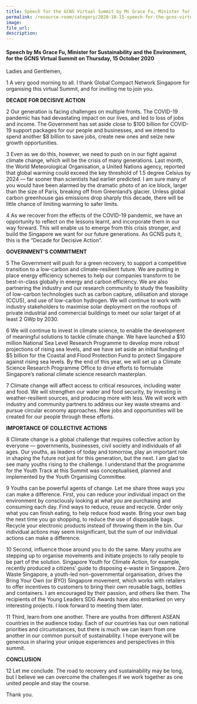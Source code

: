```yaml
---  
title: Speech for the GCNS Virtual Summit by Ms Grace Fu, Minister for Sustainability and the Environment  
permalink: /resource-room/category/2020-10-15-speech-for-the-gcns-virtual-summit/  
image:  
file_url:  
description:  
---  
```


#### Speech by Ms Grace Fu, Minister for Sustainability and the Environment, for the GCNS Virtual Summit on Thursday, 15 October 2020  

Ladies and Gentlemen,  

1 A very good morning to all. I thank Global Compact Network Singapore for organising this virtual Summit, and for inviting me to join you.  

**DECADE FOR DECISIVE ACTION**  

2 Our generation is facing challenges on multiple fronts. The COVID-19 pandemic has had devastating impact on our lives, and led to loss of jobs and income. The Government has set aside close to $100 billion for COVID-19 support packages for our people and businesses, and we intend to spend another $8 billion to save jobs, create new ones and seize new growth opportunities.  

3 Even as we do this, however, we need to push on in our fight against climate change, which will be the crisis of many generations. Last month, the World Meteorological Organisation, a United Nations agency, reported that global warming could exceed the key threshold of 1.5 degree Celsius by 2024 ― far sooner than scientists had earlier predicted. I am sure many of you would have been alarmed by the dramatic photo of an ice block, larger than the size of Paris, breaking off from Greenland’s glacier. Unless global carbon greenhouse gas emissions drop sharply this decade, there will be little chance of limiting warming to safer limits.  

4 As we recover from the effects of the COVID-19 pandemic, we have an opportunity to reflect on the lessons learnt, and incorporate them in our way forward. This will enable us to emerge from this crisis stronger, and build the Singapore we want for our future generations. As GCNS puts it, this is the “Decade for Decisive Action”.  

**GOVERNMENT’S COMMITMENT**  

5 The Government will push for a green recovery, to support a competitive transition to a low-carbon and climate-resilient future. We are putting in place energy efficiency schemes to help our companies transform to be best-in-class globally in energy and carbon efficiency. We are also partnering the industry and our research community to study the feasibility of low-carbon technologies such as carbon capture, utilisation and storage (CCUS), and use of low-carbon hydrogen. We will continue to work with industry stakeholders to maximise solar deployment on the rooftops of private industrial and commercial buildings to meet our solar target of at least 2 GWp by 2030.  

6 We will continue to invest in climate science, to enable the development of meaningful solutions to tackle climate change. We have launched a $10 million National Sea Level Research Programme to develop more robust projections of rising sea levels, and we have set aside an initial funding of $5 billion for the Coastal and Flood Protection Fund to protect Singapore against rising sea levels. By the end of this year, we will set up a Climate Science Research Programme Office to drive efforts to formulate Singapore’s national climate science research masterplan.  

7 Climate change will affect access to critical resources, including water and food. We will strengthen our water and food security, by investing in weather-resilient sources, and producing more with less. We will work with industry and community partners to address our key waste streams and pursue circular economy approaches. New jobs and opportunities will be created for our people through these efforts.  

**IMPORTANCE OF COLLECTIVE ACTIONS**  

8 Climate change is a global challenge that requires collective action by everyone ― governments, businesses, civil society and individuals of all ages. Our youths, as leaders of today and tomorrow, play an important role in shaping the future not just for this generation, but the next. I am glad to see many youths rising to the challenge. I understand that the programme for the Youth Track at this Summit was conceptualised, planned and implemented by the Youth Organising Committee.  

9 Youths can be powerful agents of change. Let me share three ways you can make a difference. First, you can reduce your individual impact on the environment by consciously looking at what you are purchasing and consuming each day. Find ways to reduce, reuse and recycle. Order only what you can finish eating, to help reduce food waste. Bring your own bag the next time you go shopping, to reduce the use of disposable bags. Recycle your electronic products instead of throwing them in the bin. Our individual actions may seem insignificant, but the sum of our individual actions can make a difference.  

10 Second, influence those around you to do the same. Many youths are stepping up to organise movements and initiate projects to rally people to be part of the solution. Singapore Youth for Climate Action, for example, recently produced a citizens’ guide to disposing e-waste in Singapore. Zero Waste Singapore, a youth-led non-governmental organisation, drives the Bring Your Own (or BYO) Singapore movement, which works with retailers to offer incentives to customers to bring their own reusable bags, bottles and containers. I am encouraged by their passion, and others like them. The recipients of the Young Leaders SDG Awards have also embarked on very interesting projects. I look forward to meeting them later.  

11 Third, learn from one another. There are youths from different ASEAN countries in the audience today. Each of our countries has our own national priorities and circumstances, but there is much we can learn from one another in our common pursuit of sustainability. I hope everyone will be generous in sharing your unique experiences and perspectives in this summit.  

**CONCLUSION**  

12 Let me conclude. The road to recovery and sustainability may be long, but I believe we can overcome the challenges if we work together as one united people and stay the course.  

Thank you.  
